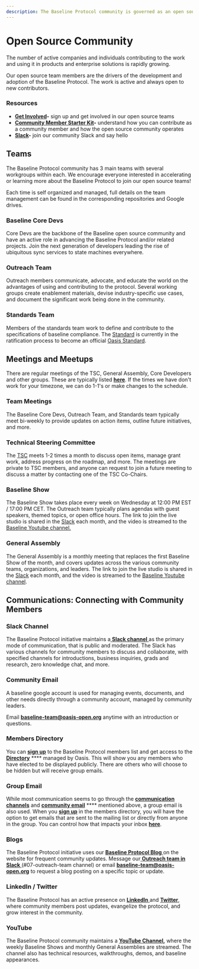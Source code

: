 ```yaml
---
description: The Baseline Protocol community is governed as an open source project
---
```


# Open Source Community

The number of active companies and individuals contributing to the work and using it in products and enterprise solutions is rapidly growing.

Our open source team members are the drivers of the development and adoption of the Baseline Protocol. The work is active and always open to new contributors.

### **Resources**

* [**Get Involved**](https://www.baseline-protocol.org/get-involved/)**-** sign up and get involved in our open source teams
* [**Community Member Starter Kit**](https://www.baseline-protocol.org/resources/)**-** understand how you can contribute as a community member and how the open source community operates
* [**Slack**](https://join.slack.com/t/ethereum-baseline/shared\_invite/zt-d6emqeci-bjzBsXBqK4D7tBTZ40AEfQ)**-** join our community Slack and say hello

## **Teams**

The Baseline Protocol community has 3 main teams with several workgroups within each. We encourage everyone interested in accelerating or learning more about the Baseline Protocol to join our open source teams!

Each time is self organized and managed, full details on the team management can be found in the corresponding repositories and Google drives.

### Baseline Core Devs

Core Devs are the backbone of the Baseline open source community and have an active role in advancing the Baseline Protocol and/or related projects. Join the next generation of developers leading the rise of ubiquitous sync services to state machines everywhere.

### **Outreach Team**

Outreach members communicate, advocate, and educate the world on the advantages of using and contributing to the protocol. Several working groups create enablement materials, devise industry-specific use cases, and document the significant work being done in the community.

### **Standards Team**

Members of the standards team work to define and contribute to the specifications of baseline compliance. The [Standard](https://github.com/eea-oasis/baseline-standard) is currently in the ratification process to become an official [Oasis Standard](https://www.oasis-open.org).

## Meetings and Meetups <a href="#meetings-and-meetups" id="meetings-and-meetups"></a>

There are regular meetings of the TSC, General Assembly, Core Developers and other groups. These are typically listed [**here**](https://lists.oasis-open-projects.org/g/baseline/calendar). If the times we have don't work for your timezone, we can do 1-1's or make changes to the schedule.

### Team Meetings <a href="#technical-steering-committee" id="technical-steering-committee"></a>

The Baseline Core Devs, Outreach Team, and Standards team typically meet bi-weekly to provide updates on action items, outline future initiatives, and more.&#x20;

### Technical Steering Committee <a href="#technical-steering-committee" id="technical-steering-committee"></a>

The [TSC](../community-leaders/#your-technical-steering-committee) meets 1-2 times a month to discuss open items, manage grant work, address progress on the roadmap, and more. The meetings are private to TSC members, and anyone can request to join a future meeting to discuss a matter by contacting one of the TSC Co-Chairs.

### Baseline Show <a href="#specifications-steering-committee" id="specifications-steering-committee"></a>

The Baseline Show takes place every week on Wednesday at 12:00 PM EST / 17:00 PM CET. The Outreach team typically plans agendas with guest speakers, themed topics, or open office hours. The link to join the live studio is shared in the [Slack](./#slack-discourse-telegram) each month, and the video is streamed to the [Baseline Youtube channel.](https://youtube.com/playlist?list=PLxmhMSa49Q1CVwTdcUNeoqoME6GRwtSTA)&#x20;

### General Assembly <a href="#specifications-steering-committee" id="specifications-steering-committee"></a>

The General Assembly is a monthly meeting that replaces the first Baseline Show of the month, and covers updates across the various community teams, organizations, and leaders. The link to join the live studio is shared in the [Slack](./#slack-discourse-telegram) each month, and the video is streamed to the [Baseline Youtube channel](https://youtube.com/playlist?list=PLxmhMSa49Q1BTD\_-KrpuLIe8P2J1UR19W).&#x20;

## Communications: Connecting with Community Members <a href="#communications-connecting-with-each-other-directly" id="communications-connecting-with-each-other-directly"></a>

### **Slack Channel** <a href="#slack-discourse-telegram" id="slack-discourse-telegram"></a>

The Baseline Protocol initiative maintains a[ **Slack channel** ](https://join.slack.com/t/ethereum-baseline/shared\_invite/zt-d6emqeci-bjzBsXBqK4D7tBTZ40AEfQ)as the primary mode of communication, that is public and moderated. The Slack has various channels for community members to discuss and collaborate, with specified channels for introductions, business inquiries, grads and research, zero knowledge chat, and more.&#x20;

### Community Email <a href="#members-directory" id="members-directory"></a>

A baseline google account is used for managing events, documents, and other needs directly through a community account, managed by community leaders.

Email **baseline-team@oasis-open.org** anytime with an introduction or questions.

### Members Directory <a href="#members-directory" id="members-directory"></a>

You can [**sign up**](https://lists.oasis-open-projects.org/g/baseline) to the Baseline Protocol members list and get access to the [**Directory**](https://lists.oasis-open-projects.org/g/baseline/directory) **** managed by Oasis. This will show you any members who have elected to be displayed publicly. There are others who will choose to be hidden but will receive group emails.

### Group Email <a href="#group-email" id="group-email"></a>

While most communication seems to go through the [**communication channels**](./#slack-discourse-telegram) and [**community email**](./#members-directory) **** mentioned above, a group email is also used. When you [**sign up**](https://lists.oasis-open-projects.org/g/baseline) in the members directory, you will have the option to get emails that are sent to the mailing list or directly from anyone in the group. You can control how that impacts your inbox [**here**](https://lists.oasis-open-projects.org/g/baseline/editsub).

### Blogs <a href="#medium" id="medium"></a>

The Baseline Protocol initiative uses our [**Baseline Protocol Blog** ](https://www.baseline-protocol.org/blog/)on the website for frequent community updates. Message our[ **Outreach team in Slack** ](https://join.slack.com/t/ethereum-baseline/shared\_invite/zt-d6emqeci-bjzBsXBqK4D7tBTZ40AEfQ)(#07-outreach-team channel) or email **baseline-team@oasis-open.org** to request a blog posting on a specific topic or update.

### LinkedIn / Twitter

The Baseline Protocol has an active presence on [**LinkedIn** ](https://www.linkedin.com/company/baseline-protocol/)and [**Twitter**](https://twitter.com/baselineproto), where community members post updates, evangelize the protocol, and grow interest in the community.&#x20;

### YouTube <a href="#youtube" id="youtube"></a>

The Baseline Protocol community maintains a [**YouTube Channel**](https://www.youtube.com/playlist?list=PLxmhMSa49Q1CVwTdcUNeoqoME6GRwtSTA)**,** where the weekly Baseline Shows and monthly General Assemblies are streamed. The channel also has technical resources, walkthroughs, demos, and baseline appearances.&#x20;

​
